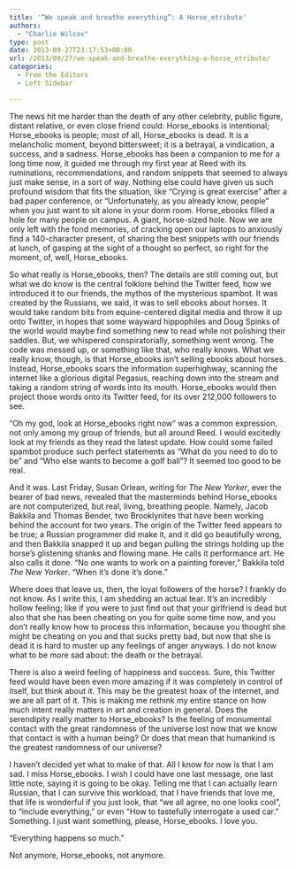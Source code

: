 ```yaml
---
title: '“We speak and breathe everything”: A Horse_etribute'
authors: 
  - "Charlie Wilcox"
type: post
date: 2013-09-27T23:17:53+00:00
url: /2013/09/27/we-speak-and-breathe-everything-a-horse_etribute/
categories:
  - From the Editors
  - Left Sidebar

---
```

The news hit me harder than the death of any other celebrity, public figure, distant relative, or even close friend could: Horse\_ebooks is intentional; Horse\_ebooks is people; most of all, Horse\_ebooks is dead. It is a melancholic moment, beyond bittersweet; it is a betrayal, a vindication, a success, and a sadness. Horse\_ebooks has been a companion to me for a long time now, it guided me through my first year at Reed with its ruminations, recommendations, and random snippets that seemed to always just make sense, in a sort of way. Nothing else could have given us such profound wisdom that fits the situation, like “Crying is great exercise” after a bad paper conference, or “Unfortunately, as you already know, people” when you just want to sit alone in your dorm room. Horse\_ebooks filled a hole for many people on campus. A giant, horse-sized hole. Now we are only left with the fond memories, of cracking open our laptops to anxiously find a 140-character present, of sharing the best snippets with our friends at lunch, of gasping at the sight of a thought so perfect, so right for the moment, of, well, Horse\_ebooks.

So what really is Horse\_ebooks, then? The details are still coming out, but what we do know is the central folklore behind the Twitter feed, how we introduced it to our friends, the mythos of the mysterious spambot. It was created by the Russians, we said, it was to sell ebooks about horses. It would take random bits from equine-centered digital media and throw it up onto Twitter, in hopes that some wayward hippophiles and Doug Spinks of the world would maybe find something new to read while not polishing their saddles. But, we whispered conspiratorially, something went wrong. The code was messed up, or something like that, who really knows. What we really know, though, is that Horse\_ebooks isn’t selling ebooks about horses. Instead, Horse\_ebooks soars the information superhighway, scanning the internet like a glorious digital Pegasus, reaching down into the stream and taking a random string of words into its mouth. Horse\_ebooks would then project those words onto its Twitter feed, for its over 212,000 followers to see.

“Oh my god, look at Horse_ebooks right now” was a common expression, not only among my group of friends, but all around Reed. I would excitedly look at my friends as they read the latest update. How could some failed spambot produce such perfect statements as “What do you need to do to be” and “Who else wants to become a golf ball”? It seemed too good to be real.

And it was. Last Friday, Susan Orlean, writing for _The New Yorker_, ever the bearer of bad news, revealed that the masterminds behind Horse_ebooks are not computerized, but real, living, breathing people. Namely, Jacob Bakkila and Thomas Bender, two Brooklynites that have been working behind the account for two years. The origin of the Twitter feed appears to be true; a Russian programmer did make it, and it did go beautifully wrong, and then Bakkila snapped it up and began pulling the strings holding up the horse’s glistening shanks and flowing mane. He calls it performance art. He also calls it done. “No one wants to work on a painting forever,” Bakkila told _The New Yorker_. “When it’s done it’s done.”

Where does that leave us, then, the loyal followers of the horse? I frankly do not know. As I write this, I am shedding an actual tear. It’s an incredibly hollow feeling; like if you were to just find out that your girlfriend is dead but also that she has been cheating on you for quite some time now, and you don’t really know how to process this information, because you thought she might be cheating on you and that sucks pretty bad, but now that she is dead it is hard to muster up any feelings of anger anyways. I do not know what to be more sad about: the death or the betrayal.

There is also a weird feeling of happiness and success. Sure, this Twitter feed would have been even more amazing if it was completely in control of itself, but think about it. This may be the greatest hoax of the internet, and we are all part of it. This is making me rethink my entire stance on how much intent really matters in art and creation in general. Does the serendipity really matter to Horse_ebooks? Is the feeling of monumental contact with the great randomness of the universe lost now that we know that contact is with a human being? Or does that mean that humankind is the greatest randomness of our universe?

I haven’t decided yet what to make of that. All I know for now is that I am sad. I miss Horse\_ebooks. I wish I could have one last message, one last little note, saying it is going to be okay. Telling me that I can actually learn Russian, that I can survive this workload, that I have friends that love me, that life is wonderful if you just look, that “we all agree, no one looks cool”, to “include everything,” or even “How to tastefully interrogate a used car.” Something. I just want something, please, Horse\_ebooks. I love you.

“Everything happens so much.”

Not anymore, Horse_ebooks, not anymore.